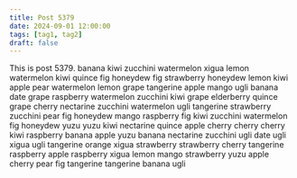 ```yaml
---
title: Post 5379
date: 2024-09-01 12:00:00
tags: [tag1, tag2]
draft: false
---
```

This is post 5379.
banana
kiwi
zucchini
watermelon
xigua
lemon
watermelon
kiwi
quince
fig
honeydew
fig
strawberry
honeydew
lemon
kiwi
apple
pear
watermelon
lemon
grape
tangerine
apple
mango
ugli
banana
date
grape
raspberry
watermelon
zucchini
kiwi
grape
elderberry
quince
grape
cherry
nectarine
zucchini
watermelon
ugli
tangerine
strawberry
zucchini
pear
fig
honeydew
mango
raspberry
fig
kiwi
zucchini
watermelon
fig
honeydew
yuzu
yuzu
kiwi
nectarine
quince
apple
cherry
cherry
cherry
kiwi
raspberry
banana
apple
yuzu
banana
nectarine
zucchini
ugli
date
ugli
xigua
ugli
tangerine
orange
xigua
strawberry
strawberry
cherry
tangerine
raspberry
apple
raspberry
xigua
lemon
mango
strawberry
yuzu
apple
cherry
pear
fig
tangerine
tangerine
banana
ugli
